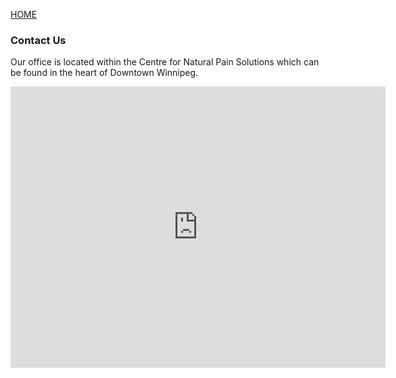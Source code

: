 [HOME](https://klattphysio.github.io/)

### Contact Us

Our office is located within the Centre for Natural Pain Solutions which can be found in the heart of Downtown Winnipeg.

<iframe 
src="https://www.google.com/maps/embed?pb=!1m14!1m8!1m3!1d10282.855244611212!2d-97.1530919!3d49.8854008!3m2!1i1024!2i768!4f13.1!3m3!1m2!1s0x0%3A0x493b8eae13281446!2sCentre%20for%20Natural%20Pain%20Solutions!5e0!3m2!1sen!2sca!4v1586968120730!5m2!1sen!2sca" 
width="600" height="450" 
frameborder="0" style="border:0;" 
allowfullscreen="" aria-hidden="false" 
tabindex="0"></iframe>
